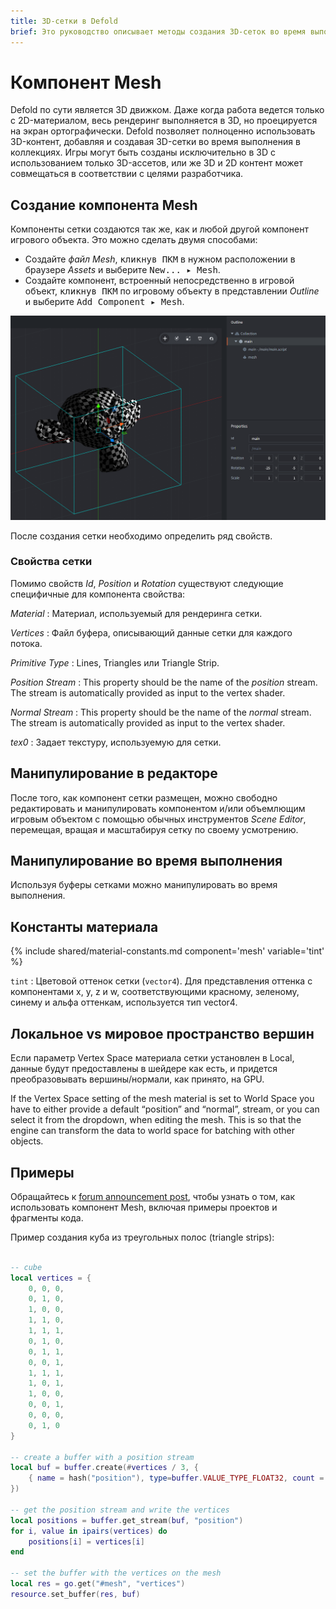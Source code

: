 ```yaml
---
title: 3D-сетки в Defold
brief: Это руководство описывает методы создания 3D-сеток во время выполнения игры.
---
```


# Компонент Mesh

Defold по сути является 3D движком. Даже когда работа ведется только с 2D-материалом, весь рендеринг выполняется в 3D, но проецируется на экран ортографически. Defold позволяет полноценно использовать 3D-контент, добавляя и создавая 3D-сетки во время выполнения в коллекциях. Игры могут быть созданы исключительно в 3D с использованием только 3D-ассетов, или же 3D и 2D контент может совмещаться в соответствии с целями разработчика.

## Создание компонента Mesh

Компоненты сетки создаются так же, как и любой другой компонент игрового объекта. Это можно сделать двумя способами:

- Создайте *файл Mesh*, <kbd>кликнув ПКМ</kbd> в нужном расположении в браузере *Assets* и выберите <kbd>New... ▸ Mesh</kbd>.
- Создайте компонент, встроенный непосредственно в игровой объект, <kbd>кликнув ПКМ</kbd> по игровому объекту в представлении *Outline* и выберите <kbd>Add Component ▸ Mesh</kbd>.

![Mesh in game object](images/mesh/mesh.png)

После создания сетки необходимо определить ряд свойств.

### Свойства сетки

Помимо свойств *Id*, *Position* и *Rotation* существуют следующие специфичные для компонента свойства:

*Material*
: Материал, используемый для рендеринга сетки.

*Vertices*
: Файл буфера, описывающий данные сетки для каждого потока.

*Primitive Type*
: Lines, Triangles или Triangle Strip.

*Position Stream*
: This property should be the name of the *position* stream. The stream is automatically provided as input to the vertex shader.

*Normal Stream*
: This property should be the name of the *normal* stream. The stream is automatically provided as input to the vertex shader.

*tex0*
: Задает текстуру, используемую для сетки.

## Манипулирование в редакторе

После того, как компонент сетки размещен, можно свободно редактировать и манипулировать компонентом и/или объемлющим игровым объектом с помощью обычных инструментов *Scene Editor*, перемещая, вращая и масштабируя сетку по своему усмотрению.

## Манипулирование во время выполнения

Используя буферы сетками можно манипулировать во время выполнения.

## Константы материала

{% include shared/material-constants.md component='mesh' variable='tint' %}

`tint`
: Цветовой оттенок сетки (`vector4`). Для представления оттенка с компонентами x, y, z и w, соответствующими красному, зеленому, синему и альфа оттенкам, используется тип vector4.

## Локальное vs мировое пространство вершин
Если параметр Vertex Space материала сетки установлен в Local, данные будут предоставлены в шейдере как есть, и придется преобразовывать вершины/нормали, как принято, на GPU.

If the Vertex Space setting of the mesh material is set to World Space you have to either provide a default “position” and “normal”, stream, or you can select it from the dropdown, when editing the mesh. This is so that the engine can transform the data to world space for batching with other objects.

## Примеры
Обращайтесь к [forum announcement post](https://forum.defold.com/t/mesh-component-in-defold-1-2-169-beta/65137), чтобы узнать о том, как использовать компонент Mesh, включая примеры проектов и фрагменты кода.

Пример создания куба из треугольных полос (triangle strips):

```Lua

-- cube
local vertices = {
	0, 0, 0,
	0, 1, 0,
	1, 0, 0,
	1, 1, 0,
	1, 1, 1,
	0, 1, 0,
	0, 1, 1,
	0, 0, 1,
	1, 1, 1,
	1, 0, 1,
	1, 0, 0,
	0, 0, 1,
	0, 0, 0,
	0, 1, 0
}

-- create a buffer with a position stream
local buf = buffer.create(#vertices / 3, {
	{ name = hash("position"), type=buffer.VALUE_TYPE_FLOAT32, count = 3 }
})

-- get the position stream and write the vertices
local positions = buffer.get_stream(buf, "position")
for i, value in ipairs(vertices) do
	positions[i] = vertices[i]
end

-- set the buffer with the vertices on the mesh
local res = go.get("#mesh", "vertices")
resource.set_buffer(res, buf)
```
